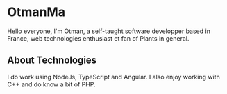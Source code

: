 # OtmanMa

Hello everyone, I'm Otman, a self-taught software developper based in France, web technologies enthusiast et fan of Plants in general.

## About Technologies

I do work using NodeJs, TypeScript and Angular.
I also enjoy working with C++ and do know a bit of PHP.
